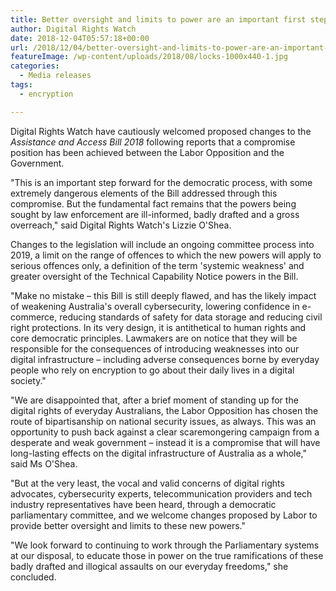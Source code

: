 ```yaml
---
title: Better oversight and limits to power are an important first step, but Encryption Bill is still deeply flawed
author: Digital Rights Watch
date: 2018-12-04T05:57:18+00:00
url: /2018/12/04/better-oversight-and-limits-to-power-are-an-important-first-step-but-encryption-bill-is-still-deeply-flawed/
featureImage: /wp-content/uploads/2018/08/locks-1000x440-1.jpg
categories:
  - Media releases
tags:
  - encryption

---
```

Digital Rights Watch have cautiously welcomed proposed changes to the _Assistance and Access Bill 2018_ following reports that a compromise position has been achieved between the Labor Opposition and the Government.


"This is an important step forward for the democratic process, with some extremely dangerous elements of the Bill addressed through this compromise. But the fundamental fact remains that the powers being sought by law enforcement are ill-informed, badly drafted and a gross overreach," said Digital Rights Watch's Lizzie O'Shea.


Changes to the legislation will include an ongoing committee process into 2019, a limit on the range of offences to which the new powers will apply to serious offences only, a definition of the term 'systemic weakness' and greater oversight of the Technical Capability Notice powers in the Bill.


"Make no mistake &#8211; this Bill is still deeply flawed, and has the likely impact of weakening Australia's overall cybersecurity, lowering confidence in e-commerce, reducing standards of safety for data storage and reducing civil right protections. In its very design, it is antithetical to human rights and core democratic principles. Lawmakers are on notice that they will be responsible for the consequences of introducing weaknesses into our digital infrastructure &#8211; including adverse consequences borne by everyday people who rely on encryption to go about their daily lives in a digital society."


"We are disappointed that, after a brief moment of standing up for the digital rights of everyday Australians, the Labor Opposition has chosen the route of bipartisanship on national security issues, as always. This was an opportunity to push back against a clear scaremongering campaign from a desperate and weak government &#8211; instead it is a compromise that will have long-lasting effects on the digital infrastructure of Australia as a whole," said Ms O'Shea.


"But at the very least, the vocal and valid concerns of digital rights advocates, cybersecurity experts, telecommunication providers and tech industry representatives have been heard, through a democratic parliamentary committee, and we welcome changes proposed by Labor to provide better oversight and limits to these new powers."


"We look forward to continuing to work through the Parliamentary systems at our disposal, to educate those in power on the true ramifications of these badly drafted and illogical assaults on our everyday freedoms," she concluded.

